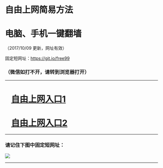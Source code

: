﻿# 自由上网简易方法

# 电脑、手机一键翻墙

（2017/10/09 更新，网址有效）

固定短网址：https://git.io/free99

### （微信如打不开，请转到浏览器打开）


***





# &nbsp;&nbsp; <a href="http://ft1250828689.fwq-tz-1001.info/fwqtz01.html?t=100900110966 " target="_blank">自由上网入口1</a>
# &nbsp;&nbsp; <a href="http://ft17838941.fwq-tz-1002.info/fwqtz02.html?t=100900110607 " target="_blank">自由上网入口2</a>
***

### 请记住下图中固定短网址：

<img src="https://s3-us-west-2.amazonaws.com/fwq-1001/yjfq-20170905okok.png" /> 


***

